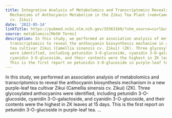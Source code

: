 ```yaml
---
title: Integrative Analysis of Metabolomics and Transcriptomics Reveals Molecular
  Mechanisms of Anthocyanin Metabolism in the Zikui Tea Plant (<em>Camellia sinensis</em>
  cv. Zikui)
date: '2022-05-14'
linkTitle: https://pubmed.ncbi.nlm.nih.gov/35563169/?utm_source=curl&utm_medium=rss&utm_campaign=pubmed-2&utm_content=1Zkrxt7ktlCbHBXEV3v65xxSnkSWNsJ1A6Fq3gBniKhGfIUslK&fc=20210907212339&ff=20220518212700&v=2.17.6
source: metablomics[MeSH Terms]
description: In this study, we performed an association analysis of metabolomics and
  transcriptomics to reveal the anthocyanin biosynthesis mechanism in a new purple-leaf
  tea cultivar Zikui (Camellia sinensis cv. Zikui) (ZK). Three glycosylated anthocyanins
  were identified, including petunidin 3-O-glucoside, cyanidin 3-O-galactoside, and
  cyanidin 3-O-glucoside, and their contents were the highest in ZK leaves at 15 days.
  This is the first report on petunidin 3-O-glucoside in purple-leaf tea. ...
---
```

In this study, we performed an association analysis of metabolomics and transcriptomics to reveal the anthocyanin biosynthesis mechanism in a new purple-leaf tea cultivar Zikui (Camellia sinensis cv. Zikui) (ZK). Three glycosylated anthocyanins were identified, including petunidin 3-O-glucoside, cyanidin 3-O-galactoside, and cyanidin 3-O-glucoside, and their contents were the highest in ZK leaves at 15 days. This is the first report on petunidin 3-O-glucoside in purple-leaf tea. ...